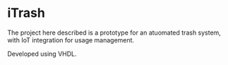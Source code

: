 # iTrash

The project here described is a prototype for an atuomated trash system, with IoT integration for usage management.

Developed using VHDL.
